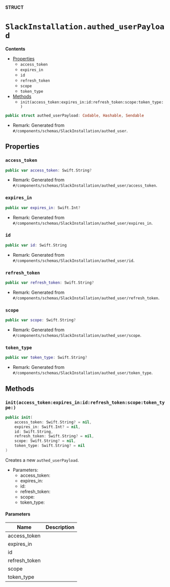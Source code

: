**STRUCT**

# `SlackInstallation.authed_userPayload`

**Contents**

- [Properties](#properties)
  - `access_token`
  - `expires_in`
  - `id`
  - `refresh_token`
  - `scope`
  - `token_type`
- [Methods](#methods)
  - `init(access_token:expires_in:id:refresh_token:scope:token_type:)`

```swift
public struct authed_userPayload: Codable, Hashable, Sendable
```

- Remark: Generated from `#/components/schemas/SlackInstallation/authed_user`.

## Properties
### `access_token`

```swift
public var access_token: Swift.String?
```

- Remark: Generated from `#/components/schemas/SlackInstallation/authed_user/access_token`.

### `expires_in`

```swift
public var expires_in: Swift.Int?
```

- Remark: Generated from `#/components/schemas/SlackInstallation/authed_user/expires_in`.

### `id`

```swift
public var id: Swift.String
```

- Remark: Generated from `#/components/schemas/SlackInstallation/authed_user/id`.

### `refresh_token`

```swift
public var refresh_token: Swift.String?
```

- Remark: Generated from `#/components/schemas/SlackInstallation/authed_user/refresh_token`.

### `scope`

```swift
public var scope: Swift.String?
```

- Remark: Generated from `#/components/schemas/SlackInstallation/authed_user/scope`.

### `token_type`

```swift
public var token_type: Swift.String?
```

- Remark: Generated from `#/components/schemas/SlackInstallation/authed_user/token_type`.

## Methods
### `init(access_token:expires_in:id:refresh_token:scope:token_type:)`

```swift
public init(
    access_token: Swift.String? = nil,
    expires_in: Swift.Int? = nil,
    id: Swift.String,
    refresh_token: Swift.String? = nil,
    scope: Swift.String? = nil,
    token_type: Swift.String? = nil
)
```

Creates a new `authed_userPayload`.

- Parameters:
  - access_token:
  - expires_in:
  - id:
  - refresh_token:
  - scope:
  - token_type:

#### Parameters

| Name | Description |
| ---- | ----------- |
| access_token |  |
| expires_in |  |
| id |  |
| refresh_token |  |
| scope |  |
| token_type |  |